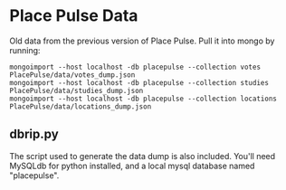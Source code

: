 Place Pulse Data
============
Old data from the previous version of Place Pulse. Pull it into mongo by running:

	mongoimport --host localhost -db placepulse --collection votes PlacePulse/data/votes_dump.json
	mongoimport --host localhost -db placepulse --collection studies PlacePulse/data/studies_dump.json
	mongoimport --host localhost -db placepulse --collection locations PlacePulse/data/locations_dump.json

dbrip.py
----------
The script used to generate the data dump is also included. You'll need MySQLdb for python installed, and a local mysql database named "placepulse".
